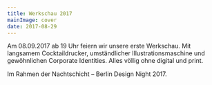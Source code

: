 ```yaml
---
title: Werkschau 2017
mainImage: cover
date: 2017-08-29
---
```


Am 08.09.2017 ab 19 Uhr feiern wir unsere erste Werkschau. Mit langsamem Cocktaildrucker, umständlicher Illustrationsmaschine und gewöhnlichen Corporate Identities. Alles völlig ohne digital und print. 

Im Rahmen der Nachtschicht – Berlin Design Night 2017.
